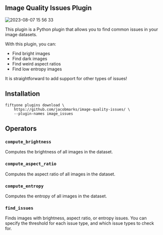 ## Image Quality Issues Plugin

![2023-08-07 15 56 33](https://github.com/voxel51/fiftyone-plugins/assets/12500356/ff2302b3-e1ab-4aa0-b599-dd11c27952bb)

This plugin is a Python plugin that allows you to find common issues in your
image datasets.

With this plugin, you can:

-   Find bright images
-   Find dark images
-   Find weird aspect ratios
-   Find low entropy images

It is straightforward to add support for other types of issues!

## Installation

```shell
fiftyone plugins download \
    https://github.com/jacobmarks/image-quality-issues/ \
    --plugin-names image_issues
```

## Operators

### `compute_brightness`

Computes the brightness of all images in the dataset.

### `compute_aspect_ratio`

Computes the aspect ratio of all images in the dataset.

### `compute_entropy`

Computes the entropy of all images in the dataset.

### `find_issues`

Finds images with brightness, aspect ratio, or entropy issues. You can specify
the threshold for each issue type, and which issue types to check for.
